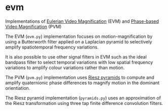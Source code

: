 # evm

Implementations of [Eulerian Video Magnification](https://people.csail.mit.edu/mrub/evm/) (EVM) and [Phase-based Video Magnification](http://people.csail.mit.edu/nwadhwa/phase-video/phase-video.pdf) (PVM)

The EVM (`evm.py`) implementation focuses on motion-magnification by using a Butterworth filter applied on a Laplacian pyramid to selectively amplify spatiotemporal frequency variations.

It is also possible to use other signal filters in EVM such as the ideal bandpass filter to select temporal variations with low spatial frequency variations to amplify colour variations rather than motion.

The PVM (`pvm.py`) implementation uses [Riesz pyramids](https://people.csail.mit.edu/nwadhwa/riesz-pyramid/RieszPyr.pdf) to compute and amplify quaternionic phase differences to magnify motion in the dominant orientiation.

The Riesz pyramid implementation (`pyramids.py`) uses an approximation of the Riesz transformation using three tap finite difference convolution filters.
